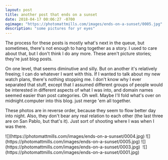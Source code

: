 ```yaml
---
layout: post
title: another post that ends on a sunset
date: 2018-04-17 00:06:27 -0700
ogimage: "https://photomattmills.com/images/ends-on-a-sunset/0005.jpg"
description: "some pictures for yr eyes"
---
```


The process for these posts is mostly what's next in the queue, but sometimes, there's not enough to hang together as a story. I used to care about that, but I don't think I do any more. These aren't picture stories; they're just blog posts. 

On one level, that seems diminutive and silly. But on another it's relatively freeing; I can do whatever I want with this. If I wanted to talk about my new watch plans, there's nothing stopping me. I don't know why I ever separated that stuff, except that I assumed different groups of people would be interested in different aspects of what I was into, and domain names seemed easier than post categories. Oh well. Maybe I'll fold what's over on midnight.computer into this blog. just merge 'em all together.

These photos are in reverse order, because they seem to flow better day into night. Also, they don't bear any real relation to each other (the last three are on San Pablo, but that's it). Just sort of shooting where I was when I was there.

<span style="display:block;" class="center">
![](https://photomattmills.com/images/ends-on-a-sunset/0004.jpg)
<span class="caption"></span>
![](https://photomattmills.com/images/ends-on-a-sunset/0005.jpg)
<span class="caption"></span>
![](https://photomattmills.com/images/ends-on-a-sunset/0003.jpg)
<span class="caption"></span>
<img class="vertical" src="https://photomattmills.com/images/ends-on-a-sunset/0002.jpg" alt="">
<span class="caption"></span>
![](https://photomattmills.com/images/ends-on-a-sunset/0001.jpg)
<span class="caption"></span>
</span>
